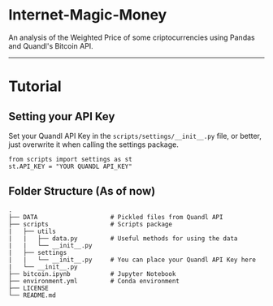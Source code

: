 # Internet-Magic-Money
An analysis of the Weighted Price of some criptocurrencies using Pandas and Quandl's Bitcoin API.

--------

# Tutorial

## Setting your API Key

Set your Quandl API Key in the `scripts/settings/__init__.py` file, or better, just overwrite it when calling the settings package.

```
from scripts import settings as st
st.API_KEY = "YOUR QUANDL API_KEY"
```

## Folder Structure (As of now)
    .
    ├── DATA                    # Pickled files from Quandl API
    ├── scripts                 # Scripts package
    |   ├── utils
    |   |   ├── data.py         # Useful methods for using the data
    |   |   └── __init__.py
    |   ├── settings
    |   |   └── __init__.py     # You can place your Quandl API Key here
    |   └── __init__.py
    ├── bitcoin.ipynb           # Jupyter Notebook
    ├── environment.yml         # Conda environment
    ├── LICENSE
    └── README.md
